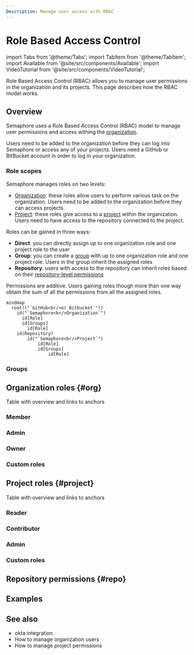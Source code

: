 ```yaml
---
Description: Manage user access with RBAC
---
```


# Role Based Access Control

import Tabs from '@theme/Tabs';
import TabItem from '@theme/TabItem';
import Available from '@site/src/components/Available';
import VideoTutorial from '@site/src/components/VideoTutorial';

Role Based Access Control (RBAC) allows you to manage user permissions in the organization and its projects. This page describes how the RBAC model works.

## Overview

Semaphore uses a Role Based Access Control (RBAC) model to manage user permissions and access withing the [organization](./organizations).

Users need to be added to the organization before they can log into Semaphore or access any of your projects. Users need a GitHub or BitBucket account in order to log in your organization.

### Role scopes

Semaphore manages roles on two levels:

- [Organization](#org): these roles allow users to perform various task on the organization. Users need to be added to the organization before they can access projects.
- [Project](#project): these roles give access to a [project](./projects) within the organization. Users need to have access to the repository connected to the project.

Roles can be gained in three ways:

- **Direct**: you can directly assign up to one organization role and one project role to the user
- **Group**: you can create a [group](#groups) with up to one organization role and one project role. Users in the group inherit the assigned roles
- **Repository**: users with access to the repository can inherit roles based on their [repository-level permissions](#repo)

Permissions are additive. Users gaining roles though more than one way obtain the sum of all the permissions from all the assigned roles.

```mermaid
mindmap
  root(("`GitHub<br/>or Bitbucket`"))
    id("`Semaphore<br/>Organization`")
      id[Role]
      id[Groups]
        id[Role]
    id(Repository)
        id("`Semaphore<br/>Project`")
            id[Role]
            id[Groups]
                id[Role]
```

### Groups

## Organization roles {#org}

Table with overview and links to anchors

### Member

### Admin

### Owner

### Custom roles

## Project roles {#project}

Table with overview and links to anchors

### Reader

### Contributor

### Admin

### Custom roles

## Repository permissions {#repo}

## Examples

## See also

- okta integration
- How to manage organization users
- How to manage project permissions

